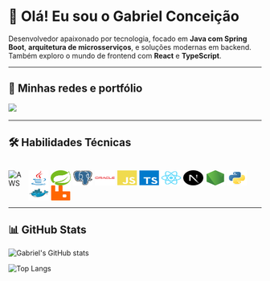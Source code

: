 # 👋 Olá! Eu sou o Gabriel Conceição

Desenvolvedor apaixonado por tecnologia, focado em **Java com Spring Boot**, **arquitetura de microsserviços**, e soluções modernas em backend. Também exploro o mundo de frontend com **React** e **TypeScript**.

---

## 🚀 Minhas redes e portfólio

<div>
  </a>
  <a href="https://www.linkedin.com/in/gabriel-de-souza-concei%C3%A7%C3%A3o-89a047230/" target="_blank">
    <img src="https://img.shields.io/badge/-LinkedIn-%230077B5?style=for-the-badge&logo=linkedin&logoColor=white" />
  </a> 
</div>

---

## 🛠️ Habilidades Técnicas

<div style="display: inline_block"><br>
  <img align="center" alt="Gab-Java" height="30" width="40" src="https://raw.githubusercontent.com/devicons/devicon/master/icons/java/java-original.svg">
  <img align="center" alt="Gab-Spring" height="30" width="40" src="https://raw.githubusercontent.com/devicons/devicon/master/icons/spring/spring-original.svg">
  <img align="center" alt="Gab-PostgreSQL" height="30" width="40" src="https://raw.githubusercontent.com/devicons/devicon/master/icons/postgresql/postgresql-original.svg" />
  <img align="center" alt="Gab-Oracle" height="30" width="40" src="https://raw.githubusercontent.com/devicons/devicon/master/icons/oracle/oracle-original.svg" />
  <img align="center" alt="Gab-Js" height="30" width="40" src="https://raw.githubusercontent.com/devicons/devicon/master/icons/javascript/javascript-plain.svg">
  <img align="center" alt="Gab-Ts" height="30" width="40" src="https://raw.githubusercontent.com/devicons/devicon/master/icons/typescript/typescript-plain.svg">
  <img align="center" alt="Gab-React" height="30" width="40" src="https://raw.githubusercontent.com/devicons/devicon/master/icons/react/react-original.svg">
  <img align="center" alt="Gab-NextJS" height="30" width="40" src="https://raw.githubusercontent.com/devicons/devicon/master/icons/nextjs/nextjs-original.svg">
  <img align="center" alt="Gab-NodeJS" height="30" width="40" src="https://raw.githubusercontent.com/devicons/devicon/master/icons/nodejs/nodejs-original.svg" />
  <img align="center" alt="Gab-Python" height="30" width="40" src="https://raw.githubusercontent.com/devicons/devicon/master/icons/python/python-original.svg">
  <img align="left" alt="AWS" width="30px" style="padding-right: 10px;" src="https://cdn.jsdelivr.net/gh/devicons/devicon@latest/icons/amazonwebservices/amazonwebservices-original-wordmark.svg" />
  <img align="center" alt="Gab-Docker" height="30" width="40" src="https://raw.githubusercontent.com/devicons/devicon/master/icons/docker/docker-original.svg" />
  <img align="center" alt="Gab-RabbitMQ" height="30" width="40" src="https://raw.githubusercontent.com/devicons/devicon/master/icons/rabbitmq/rabbitmq-original.svg" />
</div>

---

## 📊 GitHub Stats

![Gabriel's GitHub stats](https://github-readme-stats.vercel.app/api?username=gameplaybiel&show_icons=true&theme=dracula&count_private=true&cache_seconds=3600)

![Top Langs](https://github-readme-stats.vercel.app/api/top-langs/?username=gameplaybiel&layout=compact&theme=dracula&langs_count=9&hide=php,jupyter%20notebook)
